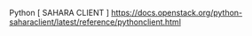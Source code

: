 Python [ SAHARA CLIENT ]
https://docs.openstack.org/python-saharaclient/latest/reference/pythonclient.html